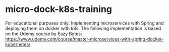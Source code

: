 # micro-dock-k8s-training
For educational purposes only: Implementing microservices with Spring and deploying them on docker with k8s.
The following implementation is based on the Udemy course by Eazy Bytes:
https://www.udemy.com/course/master-microservices-with-spring-docker-kubernetes/
